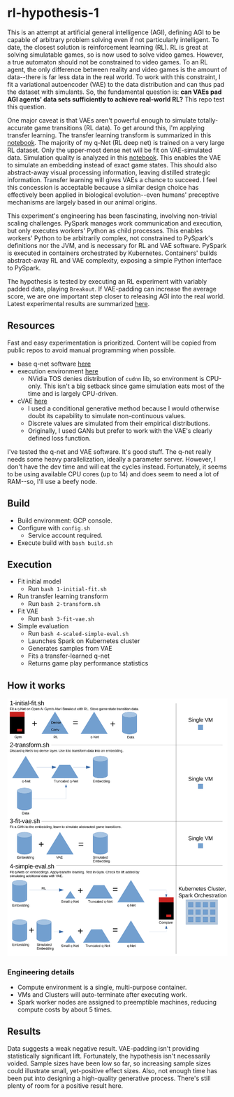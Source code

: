 # rl-hypothesis-1

This is an attempt at artificial general intelligence (AGI), defining AGI to be capable of arbitrary problem solving even if not particularly intelligent. To date, the closest solution is reinforcement learning (RL). RL is great at solving simulatable games, so is now used to solve video games. However, a true automaton should not be constrained to video games. To an RL agent, the only difference between reality and video games is the amount of data--there is far less data in the real world. To work with this constraint, I fit a variational autoencoder (VAE) to the data distribution and can thus pad the dataset with simulants. So, the fundamental question is: **can VAEs pad AGI agents' data sets sufficiently to achieve real-world RL?** This repo test this question. 

One major caveat is that VAEs aren't powerful enough to simulate totally-accurate game transitions (RL data). To get around this, I'm applying transfer learning. The transfer learning transform is summarized in this [notebook](https://github.com/wdurno/rl-hypothesis-1/blob/master/notebooks/designing-simulation-routine.ipynb). The majority of my q-Net (RL deep net) is trained on a very large RL dataset. Only the upper-most dense net will be fit on VAE-simulated data. Simulation quality is analyzed in this [notebook](https://github.com/wdurno/rl-hypothesis-1/blob/master/notebooks/cvae-analysis.ipynb). This enables the VAE to simulate an embedding instead of exact game states. This should also abstract-away visual processing information, leaving distilled strategic information. Transfer learning will gives VAEs a chance to succeed. I feel this concession is acceptable because a similar design choice has effectively been applied in biological evolution--even humans' preceptive mechanisms are largely based in our animal origins.

This experiment's engineering has been fascinating, involving non-trivial scaling challenges. PySpark manages work communication and execution, but only executes workers' Python as child processes. This enables workers' Python to be arbitrarily complex, not constrained to PySpark's definitions nor the JVM, and is necessary for RL and VAE software. PySpark is executed in containers orchestrated by Kubernetes. Containers' builds abstract-away RL and VAE complexity, exposing a simple Python interface to PySpark.

The hypothesis is tested by executing an RL experiment with variably padded data, playing `Breakout`. If VAE-padding can increase the average score, we are one important step closer to releasing AGI into the real world. Latest experimental results are summarized [here](https://github.com/wdurno/rl-hypothesis-1/blob/master/notebooks/metric-summary.ipynb).  

## Resources 

Fast and easy experimentation is prioritized. Content will be copied from public repos to avoid manual programming when possible. 
- base q-net software [here](https://github.com/rlcode/reinforcement-learning/blob/master/3-atari/1-breakout/breakout_dqn.py) 
- execution environment [here](https://github.com/jaimeps/docker-rl-gym#docker-hub) 
  - NVidia TOS denies distribution of `cudnn` lib, so environment is CPU-only. This isn't a big setback since game simulation eats most of the time and is largely CPU-driven.
- cVAE [here](https://github.com/lyeoni/keras-mnist-CVAE/blob/master/keras-mnist-CVAE.ipynb) 
  - I used a conditional generative method because I would otherwise doubt its capability to simulate non-continuous values. 
  - Discrete values are simulated from their empirical distributions. 
  - Originally, I used GANs but prefer to work with the VAE's clearly defined loss function. 

I've tested the q-net and VAE software. It's good stuff. The q-net really needs some heavy parallelization, ideally a parameter server. However, I don't have the dev time and will eat the cycles instead. Fortunately, it seems to be using available CPU cores (up to 14) and does seem to need a lot of RAM--so, I'll use a beefy node.  

## Build 

- Build environment: GCP console. 
- Configure with `config.sh` 
  - Service account required.  
- Execute build with `bash build.sh` 

## Execution 

- Fit initial model 
  - Run `bash 1-initial-fit.sh`
- Run transfer learning transform 
  - Run `bash 2-transform.sh`
- Fit VAE 
  - Run `bash 3-fit-vae.sh`
- Simple evaluation 
  - Run `bash 4-scaled-simple-eval.sh`
  - Launches Spark on Kubernetes cluster 
  - Generates samples from VAE
  - Fits a transfer-learned q-net 
  - Returns game play performance statistics

## How it works 

![rl-hypothesis-1-graphic.png](rl-hypothesis-1-graphic.png)

### Engineering details 

- Compute environment is a single, multi-purpose container. 
- VMs and Clusters will auto-terminate after executing work. 
- Spark worker nodes are assigned to preemptible machines, reducing compute costs by about 5 times.

## Results 

Data suggests a weak negative result. VAE-padding isn't providing statistically significant lift. Fortunately, the hypothesis isn't necessarily voided. Sample sizes have been low so far, so increasing sample sizes could illustrate small, yet-positive effect sizes. Also, not enough time has been put into designing a high-quality generative process. There's still plenty of room for a positive result here.

